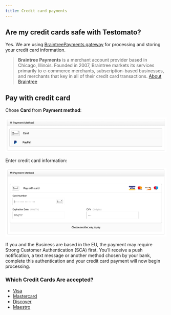 ```yaml
---
title: Credit card payments
---
```


## Are my credit cards safe with Testomato?

Yes. We are using [BraintreePayments gateway](https://www.braintreepayments.com/) for processing and storing your credit card information.

> **Braintree Payments** is a merchant account provider based in Chicago, Illinois.
Founded in 2007, Braintree markets its services primarily to e-commerce merchants,
subscription-based businesses, and merchants that key in all of their credit card transactions.
[About Braintree](https://www.braintreepayments.com/cz/about-braintree)
 

## Pay with credit card

Chose **Card** from **Payment method**: 

![](/img/payment/payment-methods.png)

Enter credit card information:

![](/img/payment/credit-card.png)

If you and the Business are based in the EU, the payment may require Strong Customer Authentication (SCA) first.
You’ll receive a push notification, a text message or another method chosen by your bank,
complete this authentication and your credit card payment will now begin processing.

### Which Credit Cards Are accepted?

* [Visa](https://usa.visa.com/)
* [Mastercard](https://www.mastercard.us)
* [Discover](https://www.discover.com/)
* [Maestro](https://www.mastercard.us)